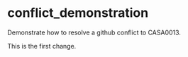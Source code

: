 # conflict_demonstration
Demonstrate how to resolve a github conflict to CASA0013. 

This is the first change. 
